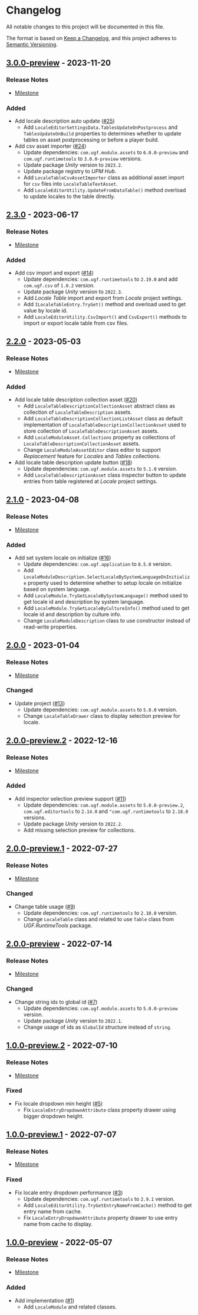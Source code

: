 # Changelog

All notable changes to this project will be documented in this file.

The format is based on [Keep a Changelog](https://keepachangelog.com/en/1.0.0/),
and this project adheres to [Semantic Versioning](https://semver.org/spec/v2.0.0.html).

## [3.0.0-preview](https://github.com/unity-game-framework/ugf-module-locale/releases/tag/3.0.0-preview) - 2023-11-20  

### Release Notes

- [Milestone](https://github.com/unity-game-framework/ugf-module-locale/milestone/12?closed=1)  
    

### Added

- Add locale description auto update ([#25](https://github.com/unity-game-framework/ugf-module-locale/issues/25))  
    - Add `LocaleEditorSettingsData.TablesUpdateOnPostprocess` and `TablesUpdateOnBuild` properties to determines whether to update tables on asset postprocessing or before a player build.
- Add csv asset importer ([#24](https://github.com/unity-game-framework/ugf-module-locale/issues/24))  
    - Update dependencies: `com.ugf.module.assets` to `6.0.0-preview` and `com.ugf.runtimetools` to `3.0.0-preview` versions.
    - Update package _Unity_ version to `2023.2`.
    - Update package registry to _UPM Hub_.
    - Add `LocaleTableCsvAssetImporter` class as additional asset import for `csv` files into `LocaleTableTextAsset`.
    - Add `LocaleEditorUtility.UpdateFromDataTable()` method overload to update locales to the table directly.

## [2.3.0](https://github.com/unity-game-framework/ugf-module-locale/releases/tag/2.3.0) - 2023-06-17  

### Release Notes

- [Milestone](https://github.com/unity-game-framework/ugf-module-locale/milestone/10?closed=1)  
    

### Added

- Add csv import and export ([#14](https://github.com/unity-game-framework/ugf-module-locale/issues/14))  
    - Update dependencies: `com.ugf.runtimetools` to `2.19.0` and add `com.ugf.csv` of  `1.0.2` version.
    - Update package _Unity_ version to `2022.3`.
    - Add _Locale Table_ import and export from _Locale_ project settings.
    - Add `ILocaleTableEntry.TryGet()` method and overload used to get value by locale id.
    - Add `LocaleEditorUtility.CsvImport()` and `CsvExport()` methods to import or export locale table from csv files.

## [2.2.0](https://github.com/unity-game-framework/ugf-module-locale/releases/tag/2.2.0) - 2023-05-03  

### Release Notes

- [Milestone](https://github.com/unity-game-framework/ugf-module-locale/milestone/9?closed=1)  
    

### Added

- Add locale table description collection asset ([#20](https://github.com/unity-game-framework/ugf-module-locale/issues/20))  
    - Add `LocaleTableDescriptionCollectionAsset` abstract class as collection of `LocaleTableDescription` assets.
    - Add `LocaleTableDescriptionCollectionListAsset` class as default implementation of `LocaleTableDescriptionCollectionAsset` used to store collection of `LocaleTableDescriptionAsset` assets.
    - Add `LocaleModuleAsset.Collections` property as collections of `LocaleTableDescriptionCollectionAsset` assets.
    - Change `LocaleModuleAssetEditor` class editor to support _Replacement_ feature for _Locales_ and _Tables_ collections.
- Add locale table description update button ([#18](https://github.com/unity-game-framework/ugf-module-locale/issues/18))  
    - Update dependencies: `com.ugf.module.assets` to `5.1.0` version.
    - Add `LocaleTableDescriptionAsset` class inspector button to update entries from table registered at _Locale_ project settings.

## [2.1.0](https://github.com/unity-game-framework/ugf-module-locale/releases/tag/2.1.0) - 2023-04-08  

### Release Notes

- [Milestone](https://github.com/unity-game-framework/ugf-module-locale/milestone/8?closed=1)  
    

### Added

- Add set system locale on initialize ([#16](https://github.com/unity-game-framework/ugf-module-locale/issues/16))  
    - Update dependencies: `com.ugf.application` to `8.5.0` version.
    - Add `LocaleModuleDescription.SelectLocaleBySystemLanguageOnInitialize` property used to determine whether to setup locale on initialize based on system language.
    - Add `LocaleModule.TryGetLocaleBySystemLanguage()` method used to get locale id and description by system language.
    - Add `LocaleModule.TryGetLocaleByCultureInfo()` method used to get locale id and description by culture info.
    - Change `LocaleModuleDescription` class to use constructor instead of read-write properties.

## [2.0.0](https://github.com/unity-game-framework/ugf-module-locale/releases/tag/2.0.0) - 2023-01-04  

### Release Notes

- [Milestone](https://github.com/unity-game-framework/ugf-module-locale/milestone/7?closed=1)  
    

### Changed

- Update project ([#13](https://github.com/unity-game-framework/ugf-module-locale/issues/13))  
    - Update dependencies: `com.ugf.module.assets` to `5.0.0` version.
    - Change `LocaleTableDrawer` class to display selection preview for locale.

## [2.0.0-preview.2](https://github.com/unity-game-framework/ugf-module-locale/releases/tag/2.0.0-preview.2) - 2022-12-16  

### Release Notes

- [Milestone](https://github.com/unity-game-framework/ugf-module-locale/milestone/6?closed=1)  
    

### Added

- Add inspector selection preview support ([#11](https://github.com/unity-game-framework/ugf-module-locale/issues/11))  
    - Update dependencies: `com.ugf.module.assets` to `5.0.0-preview.2`, `com.ugf.editortools` to `2.14.0` and `"com.ugf.runtimetools` to `2.18.0` versions.
    - Update package _Unity_ version to `2022.2`.
    - Add missing selection preview for collections.

## [2.0.0-preview.1](https://github.com/unity-game-framework/ugf-module-locale/releases/tag/2.0.0-preview.1) - 2022-07-27  

### Release Notes

- [Milestone](https://github.com/unity-game-framework/ugf-module-locale/milestone/5?closed=1)  
    

### Changed

- Change table usage ([#9](https://github.com/unity-game-framework/ugf-module-locale/issues/9))  
    - Update dependencies: `com.ugf.runtimetools` to `2.10.0` version.
    - Change `LocaleTable` class and related to use `Table` class from _UGF.RuntimeTools_ package.

## [2.0.0-preview](https://github.com/unity-game-framework/ugf-module-locale/releases/tag/2.0.0-preview) - 2022-07-14  

### Release Notes

- [Milestone](https://github.com/unity-game-framework/ugf-module-locale/milestone/4?closed=1)  
    

### Changed

- Change string ids to global id ([#7](https://github.com/unity-game-framework/ugf-module-locale/issues/7))  
    - Update dependencies: `com.ugf.module.assets` to `5.0.0-preview` version.
    - Update package _Unity_ version to `2022.1`.
    - Change usage of ids as `GlobalId` structure instead of `string`.

## [1.0.0-preview.2](https://github.com/unity-game-framework/ugf-module-locale/releases/tag/1.0.0-preview.2) - 2022-07-10  

### Release Notes

- [Milestone](https://github.com/unity-game-framework/ugf-module-locale/milestone/3?closed=1)  
    

### Fixed

- Fix locale dropdown min height ([#5](https://github.com/unity-game-framework/ugf-module-locale/issues/5))  
    - Fix `LocaleEntryDropdownAttribute` class property drawer using bigger dropdown height.

## [1.0.0-preview.1](https://github.com/unity-game-framework/ugf-module-locale/releases/tag/1.0.0-preview.1) - 2022-07-07  

### Release Notes

- [Milestone](https://github.com/unity-game-framework/ugf-module-locale/milestone/2?closed=1)  
    

### Fixed

- Fix locale entry dropdown performance ([#3](https://github.com/unity-game-framework/ugf-module-locale/issues/3))  
    - Update dependencies: `com.ugf.runtimetools` to `2.9.1` version.
    - Add `LocaleEditorUtility.TryGetEntryNameFromCache()` method to get entry name from cache.
    - Fix `LocaleEntryDropdownAttribute` property drawer to use entry name from cache to display.

## [1.0.0-preview](https://github.com/unity-game-framework/ugf-module-locale/releases/tag/1.0.0-preview) - 2022-05-07  

### Release Notes

- [Milestone](https://github.com/unity-game-framework/ugf-module-locale/milestone/1?closed=1)  
    

### Added

- Add implementation ([#1](https://github.com/unity-game-framework/ugf-module-locale/issues/1))  
    - Add `LocaleModule` and related classes.


